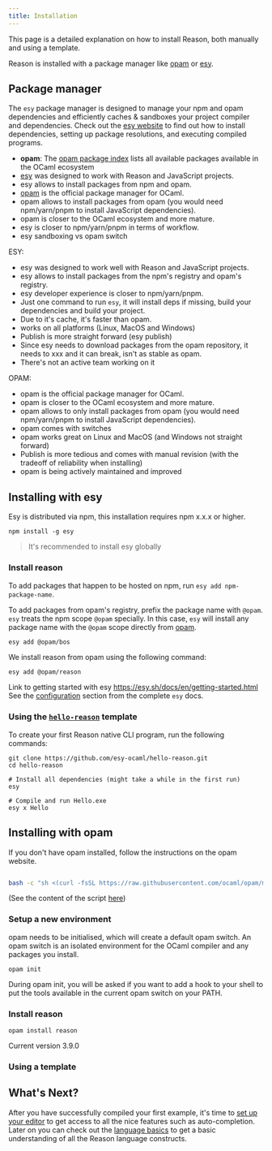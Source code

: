 ```yaml
---
title: Installation
---
```


This page is a detailed explanation on how to install Reason, both manually and using a template.

Reason is installed with a package manager like [opam](https://opam.ocaml.org/) or [esy](https://esy.sh).

## Package manager

<!-- Should I move this into another section? Titled with "Choose package manager or 'Package manager'? -->

The `esy` package manager is designed to manage your npm and opam dependencies and efficiently caches & sandboxes your project compiler and dependencies. Check out the [esy website](https://esy.sh) to find out how to install dependencies, setting up package resolutions, and executing compiled programs.

- **opam**: The [opam package index](https://opam.ocaml.org/packages/) lists all available packages available in the OCaml ecosystem
- [esy](https://esy.sh) was designed to work with Reason and JavaScript projects.
- esy allows to install packages from npm and opam.
- [opam](https://opam.ocaml.org/) is the official package manager for OCaml.
- opam allows to install packages from opam (you would need npm/yarn/pnpm to install JavaScript dependencies).
- opam is closer to the OCaml ecosystem and more mature.
- esy is closer to npm/yarn/pnpm in terms of workflow.
- esy sandboxing vs opam switch
<!-- Explain a few differences (in a table?) -->

ESY:
- esy was designed to work well with Reason and JavaScript projects.
- esy allows to install packages from the npm's registry and opam's registry.
- esy developer experience is closer to npm/yarn/pnpm.
- Just one command to run `esy`, it will install deps if missing, build your dependencies and build your project.
- Due to it's cache, it's faster than opam.
- works on all platforms (Linux, MacOS and Windows)
- Publish is more straight forward (esy publish)
- Since esy needs to download packages from the opam repository, it needs to xxx and it can break, isn't as stable as opam.
- There's not an active team working on it

OPAM:
- opam is the official package manager for OCaml.
- opam is closer to the OCaml ecosystem and more mature.
- opam allows to only install packages from opam (you would need npm/yarn/pnpm to install JavaScript dependencies).
- opam comes with switches
- opam works great on Linux and MacOS (and Windows not straight forward)
- Publish is more tedious and comes with manual revision (with the tradeoff of reliability when installing)
- opam is being actively maintained and improved

<!-- Jump to opam -->
<!-- Jump to esy -->

## Installing with esy

Esy is distributed via npm, this installation requires npm x.x.x or higher.
```
npm install -g esy
```
> It's recommended to install esy globally

### Install reason

To add packages that happen to be hosted on npm, run `esy add npm-package-name`.

To add packages from opam's registry, prefix the package name with `@opam`. `esy` treats the npm scope `@opam` specially. In this case, `esy` will install any package name with the `@opam` scope directly from [opam](https://opam.ocaml.org/packages/).

```bash
esy add @opam/bos
```

<!-- Add a warning about being crazy slow the first time -->

We install reason from opam using the following command:

```
esy add @opam/reason
```

Link to getting started with esy https://esy.sh/docs/en/getting-started.html
See the [configuration](https://esy.sh/docs/en/configuration.html) section from the complete `esy` docs.

### Using the [`hello-reason`](https://github.com/esy-ocaml/hello-reason) template

To create your first Reason native CLI program, run the following commands:

```
git clone https://github.com/esy-ocaml/hello-reason.git
cd hello-reason

# Install all dependencies (might take a while in the first run)
esy

# Compile and run Hello.exe
esy x Hello
```

## Installing with opam

<!--

While using Reason,
Explain the relation with OCaml (and link to https://ocaml.org/docs/up-and-running#3-create-an-opam-switch) -->
If you don't have opam installed, follow the instructions on the opam website.
<!-- Add disclamer about being crazy slow the first time -->

```bash

bash -c "sh <(curl -fsSL https://raw.githubusercontent.com/ocaml/opam/master/shell/install.sh)"
```
(See the content of the script [here](https://raw.githubusercontent.com/ocaml/opam/master/shell/install.sh))

### Setup a new environment
<!-- Explain opam init, opam env and opam switch -->

opam needs to be initialised, which will create a default opam switch. An opam switch is an isolated environment for the OCaml compiler and any packages you install.

```
opam init
```

During opam init, you will be asked if you want to add a hook to your shell to put the tools available in the current opam switch on your PATH.

### Install reason

```
opam install reason
```
<!-- Link to opam -->
Current version 3.9.0

<!-- Small file with dune -->
<!-- https://til.hashrocket.com/posts/qljaabp1yb-compile-reasonml-to-native-with-dune -->
<!-- dune exec ... -->

### Using a template

<!-- Link to opam template and explanation -->

## What's Next?

After you have successfully compiled your first example, it's time to [set up your editor](editor-plugins.md) to get access to all the nice features such as auto-completion. Later on you can check out the [language basics](overview.md) to get a basic understanding of all the Reason language constructs.
